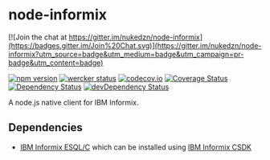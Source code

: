 node-informix
=============

[![Join the chat at https://gitter.im/nukedzn/node-informix](https://badges.gitter.im/Join%20Chat.svg)](https://gitter.im/nukedzn/node-informix?utm_source=badge&utm_medium=badge&utm_campaign=pr-badge&utm_content=badge)

[![npm version](https://img.shields.io/npm/v/informix.svg)](https://www.npmjs.com/package/informix)
[![wercker status](https://app.wercker.com/status/6f7f1a8246881c3d98acec4875280c54/s/master "wercker status")](https://app.wercker.com/project/bykey/6f7f1a8246881c3d98acec4875280c54)
[![codecov.io](https://codecov.io/github/nukedzn/node-informix/coverage.svg?branch=master)](https://codecov.io/github/nukedzn/node-informix?branch=master)
[![Coverage Status](https://coveralls.io/repos/nukedzn/node-informix/badge.svg?branch=master&service=github)](https://coveralls.io/github/nukedzn/node-informix?branch=master)
[![Dependency Status](https://david-dm.org/nukedzn/node-informix.svg)](https://david-dm.org/nukedzn/node-informix)
[![devDependency Status](https://david-dm.org/nukedzn/node-informix/dev-status.svg)](https://david-dm.org/nukedzn/node-informix#info=devDependencies)

A node.js native client for IBM Informix.


## Dependencies

* [IBM Informix ESQL/C](http://www-03.ibm.com/software/products/en/esqlc) which
can be installed using [IBM Informix CSDK](http://www-03.ibm.com/software/products/en/csdk)

